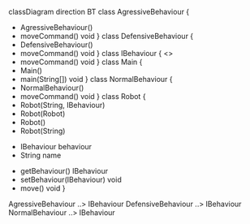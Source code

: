 classDiagram
direction BT
class AgressiveBehaviour {
  + AgressiveBehaviour() 
  + moveCommand() void
}
class DefensiveBehaviour {
  + DefensiveBehaviour() 
  + moveCommand() void
}
class IBehaviour {
<<Interface>>
  + moveCommand() void
}
class Main {
  + Main() 
  + main(String[]) void
}
class NormalBehaviour {
  + NormalBehaviour() 
  + moveCommand() void
}
class Robot {
  + Robot(String, IBehaviour) 
  + Robot(Robot) 
  + Robot() 
  + Robot(String) 
  - IBehaviour behaviour
  - String name
  + getBehaviour() IBehaviour
  + setBehaviour(IBehaviour) void
  + move() void
}

AgressiveBehaviour  ..>  IBehaviour 
DefensiveBehaviour  ..>  IBehaviour 
NormalBehaviour  ..>  IBehaviour 
